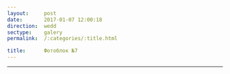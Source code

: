 ```yaml
---
layout:     post
date:       2017-01-07 12:00:18
direction:  wedd
sectype:    galery
permalink:  /:categories/:title.html

title:      Фотоблок №7
---
```


<section class="wedd_galery">                       
    <div id="fotoblock-7" class="owl-carousel owl-theme same_galery">
        <a data-toggle="modal" href="#responsive" class="item"><div class="img_inline" style="background-image: url(../images/wedd/7_1.jpg)"></div></a>
        <a data-toggle="modal" href="#responsive" class="item"><div class="img_inline" style="background-image: url(../images/wedd/7_2.jpg)"></div></a>
        <a data-toggle="modal" href="#responsive" class="item"><div class="img_inline" style="background-image: url(../images/wedd/7_3.jpg)"></div></a>
        <a data-toggle="modal" href="#responsive" class="item"><div class="img_inline" style="background-image: url(../images/wedd/7_4.jpg)"></div></a>
        <a data-toggle="modal" href="#responsive" class="item"><div class="img_inline" style="background-image: url(../images/wedd/7_5.jpg)"></div></a>
        <a data-toggle="modal" href="#responsive" class="item"><div class="img_inline" style="background-image: url(../images/wedd/7_6.jpg)"></div></a>
    </div>
    <div class="container">
        <hr class="style-wedd">
    </div>
</section>
